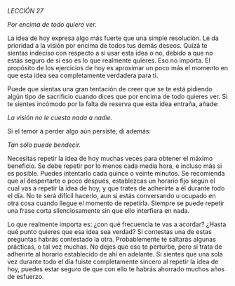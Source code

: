 *LECCIÓN 27*

*Por encima de todo quiero ver.*

La idea de hoy expresa algo más fuerte que una simple resolución. Le da prioridad a la visión por encima de todos tus demás deseos. Quizá te sientas indeciso con respecto a si usar esta idea o no, debido a que no estás seguro de si eso es lo que realmente quieres. Eso no importa. El propósito de los ejercicios de hoy es aproximar un poco más el momento en que esta idea sea completamente verdadera para ti.

Puede que sientas una gran tentación de creer que se te está pidiendo algún tipo de sacrificio cuando dices que por encima de todo quieres ver. Si te sientes incómodo por la falta de reserva que esta idea entraña, añade:

_La visión no le cuesta nada a nadie._

Si el temor a perder algo aún persiste, di además:

_Tan sólo puede bendecir._

Necesitas repetir la idea de hoy muchas veces para obtener el máximo beneficio. Se debe repetir por lo menos cada media hora, e incluso más si es posible. Puedes intentarlo cada quince o veinte minutos. Se recomienda que al despertarte o poco después, establezcas un horario fijo según el cual vas a repetir la idea de hoy, y que trates de adherirte a él durante todo el día. No te será difícil hacerlo, aun si estás conversando u ocupado en otra cosa cuando llegue el momento de repetirla. Siempre se puede repetir una frase corta silenciosamente sin que ello interfiera en nada.

Lo que realmente importa es: ¿con qué frecuencia te vas a acordar? ¿Hasta qué punto quieres que esa idea sea verdad? Si contestas una de estas preguntas habrás contestado la otra. Probablemente te saltarás algunas prácticas, o tal vez muchas. No dejes que eso te perturbe, pero sí trata de adherirte al horario establecido de ahí en adelante. Si sientes que una sola vez durante todo el día fuiste completamente sincero al repetir la idea de hoy, puedes estar seguro de que con ello te habrás ahorrado muchos años de esfuerzo.